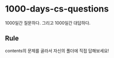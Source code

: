 # 1000-days-cs-questions
1000일간 질문하다. 그리고 1000일간 대답하다.


## Rule

contents의 문제를 골라서 자신의 폴더에 직접 답해보세요!